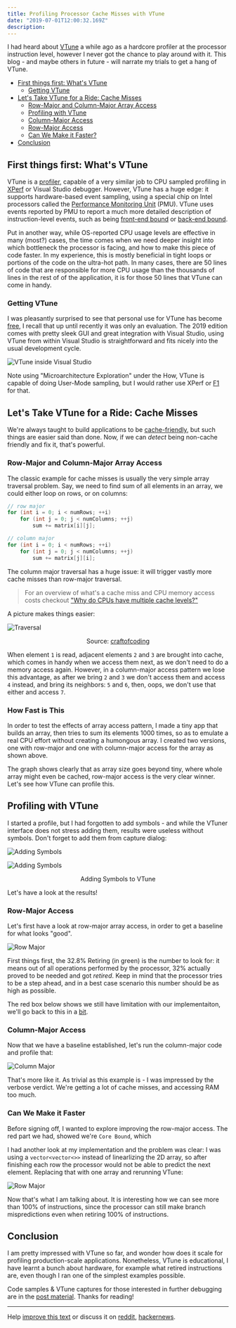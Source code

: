 ```yaml
---
title: Profiling Processor Cache Misses with VTune
date: "2019-07-01T12:00:32.169Z"
description: 
---
```


I had heard about [VTune](https://software.intel.com/en-us/vtune) a while ago as a hardcore profiler at the processor instruction level, however I never got the chance to play around with it. This blog - and maybe others in future - will narrate my trials to get a hang of VTune.

- [First things first: What's VTune](#First-things-first-Whats-VTune)
  - [Getting VTune](#Getting-VTune)
- [Let's Take VTune for a Ride: Cache Misses](#Lets-Take-VTune-for-a-Ride-Cache-Misses)
  - [Row-Major and Column-Major Array Access](#Row-Major-and-Column-Major-Array-Access)
  - [Profiling with VTune](#Profiling-with-VTune)
  - [Column-Major Access](#Column-Major-Access)
  - [Row-Major Access](#Row-Major-Access)
  - [Can We Make it Faster?](#Can-We-Make-it-Faster)
- [Conclusion](#Conclusion)

## First things first: What's VTune

VTune is a [profiler](https://en.wikipedia.org/wiki/Profiling_(computer_programming)), capable of a very similar job to CPU sampled profiling in [XPerf](https://mahdytech.com/2019/01/13/curious-case-999-latency-hike/#f1-profile0) or Visual Studio debugger. However, VTune has a huge edge: it supports hardware-based event sampling, using a special chip on Intel processors called the [Performance Monitoring Unit](https://software.intel.com/en-us/articles/intel-performance-counter-monitor) (PMU). VTune uses events reported by PMU to report a much more detailed description of instruction-level events, such as being [front-end bound](https://software.intel.com/en-us/vtune-amplifier-help-front-end-bound) or [back-end bound](https://software.intel.com/en-us/vtune-amplifier-help-back-end-bound).

Put in another way, while OS-reported CPU usage levels are effective in many (most?) cases, the time comes when we need deeper insight into which bottleneck the processor is facing, and how to make this piece of code faster. In my experience, this is mostly beneficial in tight loops or portions of the code on the ultra-hot path. In many cases, there are 50 lines of code that are responsible for more CPU usage than the thousands of lines in the rest of of the application, it is for those 50 lines that VTune can come in handy.

### Getting VTune

I was pleasantly surprised to see that personal use for VTune has become [free](https://software.intel.com/en-us/vtune/choose-download#standalone), I recall that up until recently it was only an evaluation. The 2019 edition comes with pretty sleek GUI and great integration with Visual Studio, using VTune from within Visual Studio is straightforward and fits nicely into the usual development cycle.

![VTune inside Visual Studio](./vtune_inside_vs.PNG)

Note using "Microarchitecture Exploration" under the How, VTune is capable of doing User-Mode sampling, but I would rather use XPerf or [F1](https://docs.microsoft.com/en-us/visualstudio/profiling/how-to-install-the-stand-alone-profiler?view=vs-2019) for that.

## Let's Take VTune for a Ride: Cache Misses

We're always taught to build applications to be [cache-friendly](https://www.youtube.com/watch?v=WDIkqP4JbkE&feature=youtu.be), but such things are easier said than done. Now, if we can *detect* being non-cache friendly and fix it, that's powerful.

### Row-Major and Column-Major Array Access

The classic example for cache misses is usually the very simple array traversal problem. Say, we need to find sum of all elements in an array, we could either loop on rows, or on columns:

``` cpp
// row major
for (int i = 0; i < numRows; ++i)
    for (int j = 0; j < numColumns; ++j)
        sum += matrix[i][j];

// column major
for (int i = 0; i < numRows; ++i)
    for (int j = 0; j < numColumns; ++j)
        sum += matrix[j][i];
```

The column major traversal has a huge issue: it will trigger vastly more cache misses than row-major traversal.

> For an overview of what's a cache miss and CPU memory access costs checkout ["Why do CPUs have multiple cache levels?"](https://fgiesen.wordpress.com/2016/08/07/why-do-cpus-have-multiple-cache-levels/)

A picture makes things easier:

![Traversal](./rowcolumnarrays.jpg)
<center>Source: <a href=https://craftofcoding.wordpress.com/2017/02/03/column-major-vs-row-major-arrays-does-it-matter/>craftofcoding</a></center>

When element `1` is read, adjacent elements `2` and `3` are brought into cache, which comes in handy when we access them next, as we don't need to do a memory access again. However, in a column-major access pattern we lose this advantage, as after we bring `2` and `3` we don't access them and access `4` instead, and bring its neighbors: `5` and `6`, then, oops, we don't use that either and access `7`.

### How Fast is This

In order to test the effects of array access pattern, I made a tiny app that builds an array, then tries to sum its elements 1000 times, so as to emulate a real CPU effort without creating a humongous array. I created two versions, one with row-major and one with column-major access for the array as shown above.

<canvas class="js-chart" width="400" height="400" data-chart="
    {
        'data': [
            {
                'label': 'Row-major',
                'data': [33,27,197,111,57,223,1272,2809,12298,41725,208140]
            },
            {
                'label': 'Column-Major',
                'data': [16,23,32,85,257,976,3366,11967,75507,382699,2559339]
            }
        ]
    }
    " 
    data-labels-chart = "1,2,4,8,16,32,64,128,256,512,1024"
    data-yaxis-chart="logarithmic"
    data-yaxis-name = "Latency in Nanoseconds" data-xaxis-name = "Array Size"
    ></canvas>

The graph shows clearly that as array size goes beyond tiny, where whole array might even be cached, row-major access is the very clear winner. Let's see how VTune can profile this.

## Profiling with VTune

I started a profile, but I had forgotten to add symbols - and while the VTuner interface does not stress adding them, results were useless without symbols. Don't forget to add them from capture dialog:

![Adding Symbols](./symbols_1.PNG)

![Adding Symbols](./symbols_2.PNG)
<center>Adding Symbols to VTune</center>

Let's have a look at the results!

### Row-Major Access

Let's first have a look at row-major array access, in order to get a baseline for what looks "good".  

![Row Major](./row_major.PNG)

First things first, the 32.8% Retiring (in green) is the number to look for: it means out of all operations performed by the processor, 32% actually proved to be needed and got *retired*. Keep in mind that the processor tries to be a step ahead, and in a best case scenario this number should be as high as possible. 

The red box below shows we still have limitation with our implementaiton, we'll go back to this in a [bit](#Can-We-Make-it-Faster).

### Column-Major Access

Now that we have a baseline established, let's run the column-major code and profile that:

![Column Major](./column_major.PNG)

That's more like it. As trivial as this example is - I was impressed by the verbose verdict. We're getting a lot of cache misses, and accessing RAM too much.

### Can We Make it Faster

Before signing off, I wanted to explore improving the row-major access. The red part we had, showed we're `Core Bound`, which 

I had another look at my implementation and the problem was clear: I was using a `vector<vector<>>` instead of linearlizing the 2D array, so after finishing each row the processor would not be able to predict the next element. Replacing that with one array and rerunning VTune: 

![Row Major](./row_major2.PNG)

Now that's what I am talking about. It is interesting how we can see more than 100% of instructions, since the processor can still make branch mispredictions even when retiring 100% of instructions.

## Conclusion

I am pretty impressed with VTune so far, and wonder how does it scale for profiling production-scale applications. Nonetheless, VTune is educational, I have learnt a bunch about hardware, for example what retired instructions are, even though I ran one of the simplest examples possible.

Code samples & VTune captures for those interested in further debugging are in the [post material](). Thanks for reading!
___

Help [improve this text]() or discuss it on [reddit](), [hackernews]().